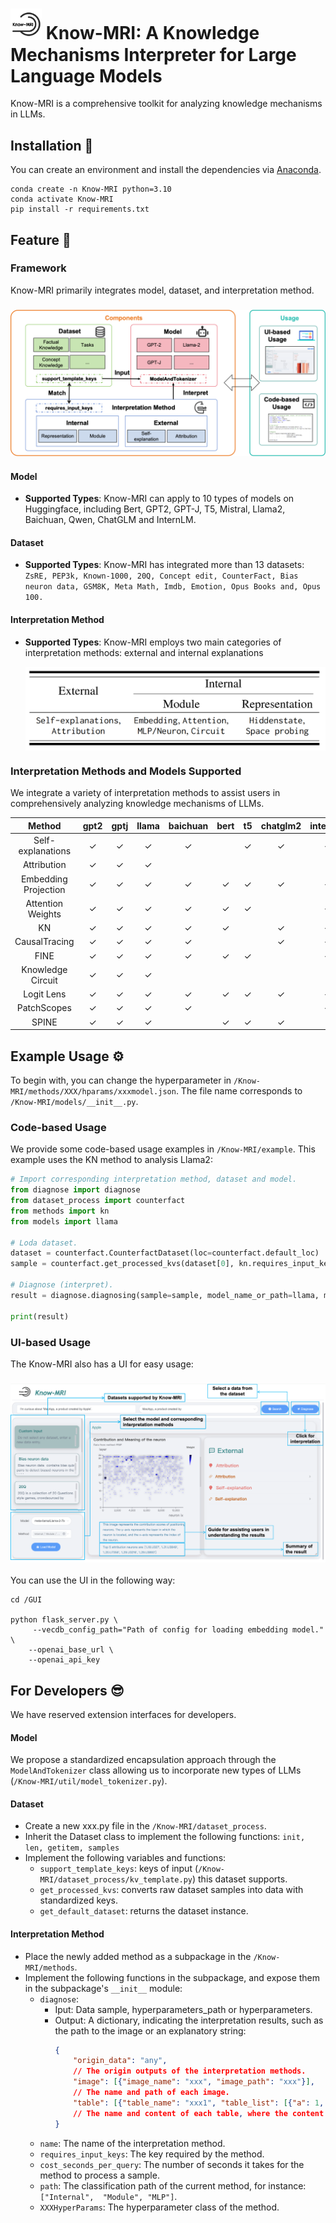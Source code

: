 # <img src="./src/Know-MRI.png" width="50px"> Know-MRI: A Knowledge Mechanisms Interpreter for Large Language Models

Know-MRI is a comprehensive toolkit for analyzing knowledge mechanisms in LLMs.

## Installation 🚀
You can create an environment and install the dependencies via [Anaconda](https://www.anaconda.com).
```shell
conda create -n Know-MRI python=3.10
conda activate Know-MRI
pip install -r requirements.txt
```

## Feature 📃

### Framework
Know-MRI primarily integrates model, dataset, and interpretation method.

<h3 align="center">
<img src="./src/framework_fn.png">
</h3>

#### Model 
* **Supported Types**: Know-MRI can apply to 10 types of models on Huggingface, including Bert, GPT2, GPT-J, T5, Mistral, Llama2, Baichuan, Qwen, ChatGLM and InternLM.


#### Dataset
* **Supported Types**: Know-MRI has integrated more than 13 datasets:
`ZsRE, PEP3k, Known-1000, 20Q, Concept edit, CounterFact, Bias neuron data, GSM8K, Meta Math, Imdb, Emotion, Opus Books and, Opus 100.`


#### Interpretation Method
* **Supported Types**: Know-MRI employs two main categories of interpretation methods: external and internal explanations

    <img src="./src/method.png" width="500px" align="center"> 

### Interpretation Methods and Models Supported
We integrate a variety of interpretation methods to assist users in comprehensively analyzing knowledge mechanisms of LLMs.

| Method                  | gpt2 | gptj | llama | baichuan | bert | t5 | chatglm2 | internlm | qwen |
|:-------------------------:|:------:|:------:|:-------:|:----------:|:------:|:----:|:----------:|:----------:|:------:|
|  Self-explanations        | ✓    | ✓    | ✓     | ✓        |      | ✓  | ✓        | ✓        | ✓    |
| Attribution | ✓  | ✓    | ✓     |          |      |    |          |          | ✓    |
| Embedding Projection       | ✓    | ✓    | ✓     | ✓        | ✓    | ✓  | ✓        | ✓        | ✓    |
|  Attention Weights       | ✓    | ✓    | ✓     | ✓        | ✓    | ✓  |          | ✓        |      |
| KN      | ✓    | ✓    | ✓     | ✓        | ✓    |    |✓        | ✓     | ✓    |
|  CausalTracing             | ✓    | ✓    | ✓     | ✓        |      |    | ✓        | ✓        | ✓    |
| FINE                     | ✓    | ✓    | ✓     | ✓        | ✓    | ✓  |          | ✓        | ✓    |
|  Knowledge Circuit        | ✓    | ✓    | ✓     |          |      |    |          |          |      |
|  Logit Lens              | ✓    | ✓    | ✓     | ✓        | ✓    | ✓  | ✓        | ✓        | ✓    |
|  PatchScopes              | ✓    | ✓    | ✓     | ✓        |      |    |          | ✓        | ✓    |
|  SPINE                   | ✓    | ✓    | ✓     |          | ✓    | ✓  | ✓        |          | ✓    |

## Example Usage ⚙️
To begin with, you can change the hyperparameter in `/Know-MRI/methods/XXX/hparams/xxxmodel.json`. The file name corresponds to `/Know-MRI/models/__init__.py`.

### Code-based Usage
We provide some code-based usage examples in `/Know-MRI/example`.
This example uses the KN method to analysis Llama2:
```python
# Import corresponding interpretation method, dataset and model.
from diagnose import diagnose
from dataset_process import counterfact
from methods import kn
from models import llama

# Loda dataset.
dataset = counterfact.CounterfactDataset(loc=counterfact.default_loc)
sample = counterfact.get_processed_kvs(dataset[0], kn.requires_input_keys)

# Diagnose (interpret).
result = diagnose.diagnosing(sample=sample, model_name_or_path=llama, method=kn.name)

print(result)
```

### UI-based Usage
The Know-MRI also has a UI for easy usage:

<h3 align="center">
<img src="./src/UI_demo.png">
</h3>

You can use the UI in the following way:
```shell
cd /GUI

python flask_server.py \
     --vecdb_config_path="Path of config for loading embedding model." \
    --openai_base_url \
    --openai_api_key                      
```

## For Developers 😎
We have reserved extension interfaces for developers.

#### Model 

We propose a standardized encapsulation approach through the `ModelAndTokenizer` class allowing us to incorporate new types of LLMs (`/Know-MRI/util/model_tokenizer.py`).

#### Dataset


* Create a new xxx.py file in the `/Know-MRI/dataset_process`.
* Inherit the Dataset class to implement the following functions: `init, len, getitem, samples`
* Implement the following variables and functions:
    * `support_template_keys`: keys of input (`/Know-MRI/dataset_process/kv_template.py`) this dataset supports.
    * `get_processed_kvs`: converts raw dataset samples into data with standardized keys.
    * `get_default_dataset`: returns the dataset instance.

#### Interpretation Method

* Place the newly added method as a subpackage in the `/Know-MRI/methods`.
* Implement the following functions in the subpackage, and expose them in the subpackage's `__init__` module:
    * `diagnose`:
        * Iput: Data sample, hyperparameters_path or hyperparameters.
        * Output: A dictionary, indicating the interpretation results, such as the path to the image or an explanatory string:
            ```json
            {   
                "origin_data": "any",
                // The origin outputs of the interpretation methods.
                "image": [{"image_name": "xxx", "image_path": "xxx"}], 
                // The name and path of each image.
                "table": [{"table_name": "xxx1", "table_list": [{"a": 1, "b": 2}, {"a": 3, "b": 4}]}], 
                // The name and content of each table, where the content is organized via List[Dic], with each Dic representing the corresponding values of table elements in the row.
            }
            ```
    * `name`: The name of the interpretation method.
    * `requires_input_keys`: The key required by the method.
    * `cost_seconds_per_query`: The number of seconds it takes for the method to process a sample.
    * `path`: The classification path of the current method, for instance: `["Internal",  "Module", "MLP"]`.
    * `XXXHyperParams`: The hyperparameter class of the method.

